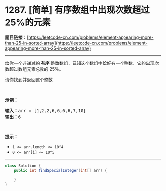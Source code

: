 # 1287. [简单] 有序数组中出现次数超过25%的元素

**题目链接：**[https://leetcode-cn.com/problems/element-appearing-more-than-25-in-sorted-array](https://leetcode-cn.com/problems/element-appearing-more-than-25-in-sorted-array)

---

<div class="content__1Y2H">
 <div class="notranslate">
  <p>给你一个非递减的&nbsp;<strong>有序&nbsp;</strong>整数数组，已知这个数组中恰好有一个整数，它的出现次数超过数组元素总数的 25%。</p> 
  <p>请你找到并返回这个整数</p> 
  <p>&nbsp;</p> 
  <p><strong>示例：</strong></p> 
  <pre class="language-text"><strong>输入：</strong>arr = [1,2,2,6,6,6,6,7,10]
<strong>输出：</strong>6
</pre> 
  <p>&nbsp;</p> 
  <p><strong>提示：</strong></p> 
  <ul> 
   <li><code>1 &lt;= arr.length &lt;= 10^4</code></li> 
   <li><code>0 &lt;= arr[i] &lt;= 10^5</code></li> 
  </ul> 
 </div>
</div>

---

```java
class Solution {
    public int findSpecialInteger(int[] arr) {
        
    }
}
```